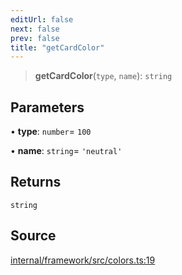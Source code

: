 ```yaml
---
editUrl: false
next: false
prev: false
title: "getCardColor"
---
```


> **getCardColor**(`type`, `name`): `string`

## Parameters

• **type**: `number`= `100`

• **name**: `string`= `'neutral'`

## Returns

`string`

## Source

[internal/framework/src/colors.ts:19](https://github.com/nodenogg-in/alpha-p2p/blob/e46703f/internal/framework/src/colors.ts#L19)
